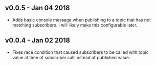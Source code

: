 
## v0.0.5 - Jan 04 2018
  + Adds basic console message when publishing to a topic that has not matching subscribers.  I will likely make this configurable later.

## v0.0.4 - Jan 02 2018
  + Fixes race condition that caused subscribers to be called with topic value at time of subscriber call instead of published value.
